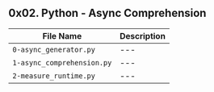 ## 0x02. Python - Async Comprehension

| File Name | Description     |
| ------------ | ------------    |
| `0-async_generator.py` | --- |
| `1-async_comprehension.py` | --- |
| `2-measure_runtime.py` | --- |
